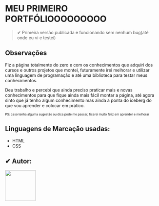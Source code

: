 <h1>MEU PRIMEIRO PORTFÓLIOOOOOOOOO</h1>

> ✔ Primeira versão publicada e funcionando sem nenhum bug(até onde eu vi e testei)

<h2>Observações</h2>
<p>Fiz a página totalmente do zero e com os conhecimentos que adquiri dos cursos e outros projetos que montei, futuramente irei melhorar e utilizar uma linguagem de programação e até uma biblioteca para testar meus conhecimentos.</p>

<p>Deu trabalho e percebi que ainda preciso praticar mais e novas conhecimentos para que fique ainda mais fácil montar a página, até agora sinto que já tenho algum conhecimento mas ainda a ponta do iceberg do que vou aprender e colocar em prático.</p>

<p style="font-size:10px">PS: caso tenha alguma sugestão ou dica pode me passar, ficarei muito feliz em aprender e melhorar</p>

## Linguagens de Marcação usadas:
- HTML
- CSS

<h2>✔ Autor: </h2>
<img src="https://github.com/kleytoncristovao.png" width="100" height="100">